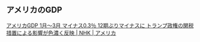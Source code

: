 ## アメリカのGDP

[アメリカGDP 1月～3月 マイナス0.3％ 12期ぶりマイナスに トランプ政権の関税措置による影響が色濃く反映 | NHK | アメリカ](https://www3.nhk.or.jp/news/html/20250430/k10014793951000.html)
